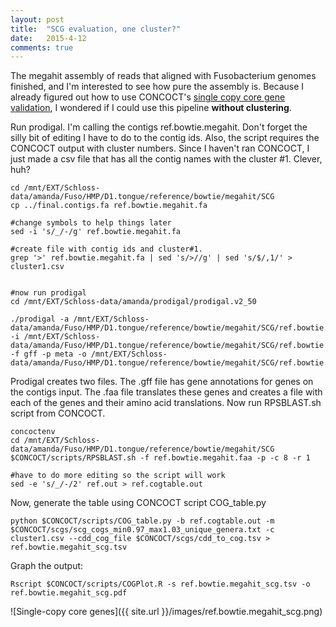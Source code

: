 ```yaml
---
layout: post
title:  "SCG evaluation, one cluster?"
date:   2015-4-12
comments: true
---
```


The megahit assembly of reads that aligned with Fusobacterium genomes finished, and I'm interested to see how pure the assembly is. Because I already figured out how to use CONCOCT's [single copy core gene validation](http://agelmore.github.io/2015/02/28/Single-copycore.html), I wondered if I could use this pipeline **without clustering**. 

Run prodigal. I'm calling the contigs ref.bowtie.megahit. Don't forget the silly bit of editing I have to do to the contig ids. Also, the script requires the CONCOCT output with cluster numbers. Since I haven't ran CONCOCT, I just made a csv file that has all the contig names with the cluster #1. Clever, huh?

~~~~
cd /mnt/EXT/Schloss-data/amanda/Fuso/HMP/D1.tongue/reference/bowtie/megahit/SCG
cp ../final.contigs.fa ref.bowtie.megahit.fa

#change symbols to help things later
sed -i 's/_/-/g' ref.bowtie.megahit.fa 

#create file with contig ids and cluster#1. 
grep '>' ref.bowtie.megahit.fa | sed 's/>//g' | sed 's/$/,1/' > cluster1.csv 


#now run prodigal
cd /mnt/EXT/Schloss-data/amanda/prodigal/prodigal.v2_50

./prodigal -a /mnt/EXT/Schloss-data/amanda/Fuso/HMP/D1.tongue/reference/bowtie/megahit/SCG/ref.bowtie.megahit.faa -i /mnt/EXT/Schloss-data/amanda/Fuso/HMP/D1.tongue/reference/bowtie/megahit/SCG/ref.bowtie.megahit.fa -f gff -p meta -o /mnt/EXT/Schloss-data/amanda/Fuso/HMP/D1.tongue/reference/bowtie/megahit/SCG/ref.bowtie.megahit.gff 
~~~~

Prodigal creates two files. The .gff file has gene annotations for genes on the contigs input. The .faa file translates these genes and creates a file with each of the genes and their amino acid translations. Now run RPSBLAST.sh script from CONCOCT.


~~~~
concoctenv
cd /mnt/EXT/Schloss-data/amanda/Fuso/HMP/D1.tongue/reference/bowtie/megahit/SCG
$CONCOCT/scripts/RPSBLAST.sh -f ref.bowtie.megahit.faa -p -c 8 -r 1 

#have to do more editing so the script will work
sed -e 's/_/-/2' ref.out > ref.cogtable.out
~~~~

Now, generate the table using CONCOCT script COG_table.py

~~~~
python $CONCOCT/scripts/COG_table.py -b ref.cogtable.out -m $CONCOCT/scgs/scg_cogs_min0.97_max1.03_unique_genera.txt -c cluster1.csv --cdd_cog_file $CONCOCT/scgs/cdd_to_cog.tsv > ref.bowtie.megahit_scg.tsv
~~~~


Graph the output:

~~~~
Rscript $CONCOCT/scripts/COGPlot.R -s ref.bowtie.megahit_scg.tsv -o ref.bowtie.megahit_scg.pdf
~~~~

![Single-copy core genes]({{ site.url }}/images/ref.bowtie.megahit_scg.png)

